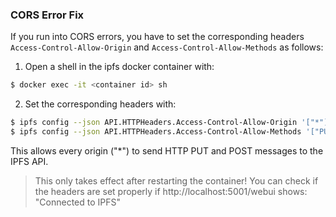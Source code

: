 ### CORS Error Fix

If you run into CORS errors, you have to set the corresponding headers `Access-Control-Allow-Origin` and `Access-Control-Allow-Methods` as follows:

1. Open a shell in the ipfs docker container with:

```bash
$ docker exec -it <container id> sh
```

2. Set the corresponding headers with:

```bash
$ ipfs config --json API.HTTPHeaders.Access-Control-Allow-Origin '["*"]'
$ ipfs config --json API.HTTPHeaders.Access-Control-Allow-Methods '["PUT", "POST"]'
```

This allows every origin ("\*") to send HTTP PUT and POST messages to the IPFS API.

> This only takes effect after restarting the container! You can check if the headers are set properly if http://localhost:5001/webui shows: "Connected to IPFS"
